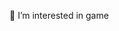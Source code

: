  👀 I’m interested in game

<!---
ganxiong8/ganxiong8 is a ✨ special ✨ repository because its `README.md` (this file) appears on your GitHub profile.
You can click the Preview link to take a look at your changes.
--->
